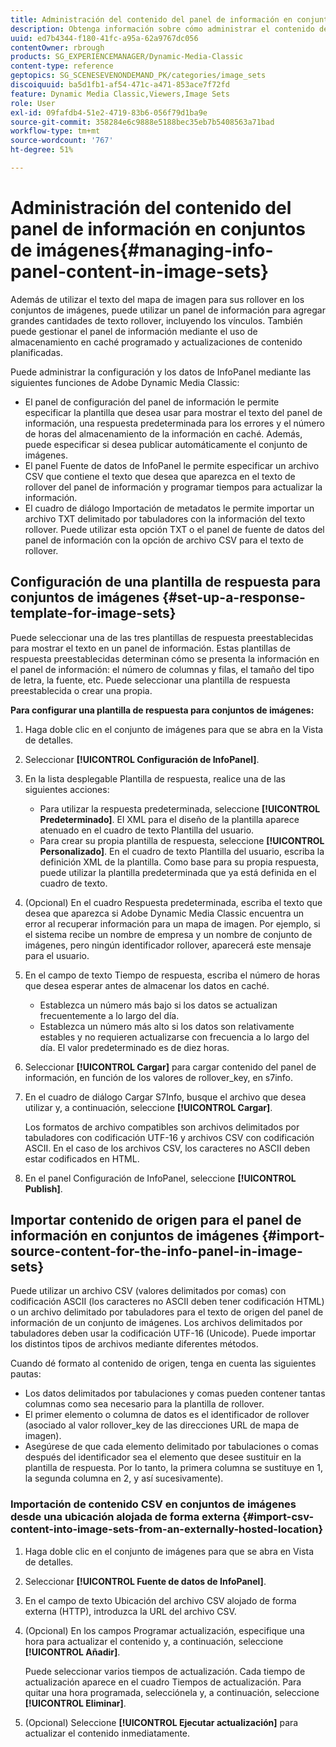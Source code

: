```yaml
---
title: Administración del contenido del panel de información en conjuntos de imágenes
description: Obtenga información sobre cómo administrar el contenido del panel de información en los conjuntos de imágenes en Adobe Dynamic Media Classic.
uuid: ed7b4344-f180-41fc-a95a-62a9767dc056
contentOwner: rbrough
products: SG_EXPERIENCEMANAGER/Dynamic-Media-Classic
content-type: reference
geptopics: SG_SCENESEVENONDEMAND_PK/categories/image_sets
discoiquuid: ba5d1fb1-af54-471c-a471-853ace7f72fd
feature: Dynamic Media Classic,Viewers,Image Sets
role: User
exl-id: 09fafdb4-51e2-4719-83b6-056f79d1ba9e
source-git-commit: 358284e6c9888e5188bec35eb7b5408563a71bad
workflow-type: tm+mt
source-wordcount: '767'
ht-degree: 51%

---
```


# Administración del contenido del panel de información en conjuntos de imágenes{#managing-info-panel-content-in-image-sets}

Además de utilizar el texto del mapa de imagen para sus rollover en los conjuntos de imágenes, puede utilizar un panel de información para agregar grandes cantidades de texto rollover, incluyendo los vínculos. También puede gestionar el panel de información mediante el uso de almacenamiento en caché programado y actualizaciones de contenido planificadas.

Puede administrar la configuración y los datos de InfoPanel mediante las siguientes funciones de Adobe Dynamic Media Classic:

* El panel de configuración del panel de información le permite especificar la plantilla que desea usar para mostrar el texto del panel de información, una respuesta predeterminada para los errores y el número de horas del almacenamiento de la información en caché. Además, puede especificar si desea publicar automáticamente el conjunto de imágenes.
* El panel Fuente de datos de InfoPanel le permite especificar un archivo CSV que contiene el texto que desea que aparezca en el texto de rollover del panel de información y programar tiempos para actualizar la información.
* El cuadro de diálogo Importación de metadatos le permite importar un archivo TXT delimitado por tabuladores con la información del texto rollover. Puede utilizar esta opción TXT o el panel de fuente de datos del panel de información con la opción de archivo CSV para el texto de rollover.

## Configuración de una plantilla de respuesta para conjuntos de imágenes {#set-up-a-response-template-for-image-sets}

Puede seleccionar una de las tres plantillas de respuesta preestablecidas para mostrar el texto en un panel de información. Estas plantillas de respuesta preestablecidas determinan cómo se presenta la información en el panel de información: el número de columnas y filas, el tamaño del tipo de letra, la fuente, etc. Puede seleccionar una plantilla de respuesta preestablecida o crear una propia.

**Para configurar una plantilla de respuesta para conjuntos de imágenes:**

1. Haga doble clic en el conjunto de imágenes para que se abra en la Vista de detalles.
1. Seleccionar **[!UICONTROL Configuración de InfoPanel]**.
1. En la lista desplegable Plantilla de respuesta, realice una de las siguientes acciones:

   * Para utilizar la respuesta predeterminada, seleccione **[!UICONTROL Predeterminado]**. El XML para el diseño de la plantilla aparece atenuado en el cuadro de texto Plantilla del usuario.
   * Para crear su propia plantilla de respuesta, seleccione **[!UICONTROL Personalizado]**. En el cuadro de texto Plantilla del usuario, escriba la definición XML de la plantilla. Como base para su propia respuesta, puede utilizar la plantilla predeterminada que ya está definida en el cuadro de texto.

1. (Opcional) En el cuadro Respuesta predeterminada, escriba el texto que desea que aparezca si Adobe Dynamic Media Classic encuentra un error al recuperar información para un mapa de imagen. Por ejemplo, si el sistema recibe un nombre de empresa y un nombre de conjunto de imágenes, pero ningún identificador rollover, aparecerá este mensaje para el usuario.
1. En el campo de texto Tiempo de respuesta, escriba el número de horas que desea esperar antes de almacenar los datos en caché.

   * Establezca un número más bajo si los datos se actualizan frecuentemente a lo largo del día.
   * Establezca un número más alto si los datos son relativamente estables y no requieren actualizarse con frecuencia a lo largo del día. El valor predeterminado es de diez horas.

1. Seleccionar **[!UICONTROL Cargar]** para cargar contenido del panel de información, en función de los valores de rollover_key, en s7info.
1. En el cuadro de diálogo Cargar S7Info, busque el archivo que desea utilizar y, a continuación, seleccione **[!UICONTROL Cargar]**.

   Los formatos de archivo compatibles son archivos delimitados por tabuladores con codificación UTF-16 y archivos CSV con codificación ASCII. En el caso de los archivos CSV, los caracteres no ASCII deben estar codificados en HTML.

1. En el panel Configuración de InfoPanel, seleccione **[!UICONTROL Publish]**.

## Importar contenido de origen para el panel de información en conjuntos de imágenes {#import-source-content-for-the-info-panel-in-image-sets}

Puede utilizar un archivo CSV (valores delimitados por comas) con codificación ASCII (los caracteres no ASCII deben tener codificación HTML) o un archivo delimitado por tabuladores para el texto de origen del panel de información de un conjunto de imágenes. Los archivos delimitados por tabuladores deben usar la codificación UTF-16 (Unicode). Puede importar los distintos tipos de archivos mediante diferentes métodos.

Cuando dé formato al contenido de origen, tenga en cuenta las siguientes pautas:

* Los datos delimitados por tabulaciones y comas pueden contener tantas columnas como sea necesario para la plantilla de rollover.
* El primer elemento o columna de datos es el identificador de rollover (asociado al valor rollover_key de las direcciones URL de mapa de imagen).
* Asegúrese de que cada elemento delimitado por tabulaciones o comas después del identificador sea el elemento que desee sustituir en la plantilla de respuesta. Por lo tanto, la primera columna se sustituye en $1$, la segunda columna en $2$, y así sucesivamente).

### Importación de contenido CSV en conjuntos de imágenes desde una ubicación alojada de forma externa {#import-csv-content-into-image-sets-from-an-externally-hosted-location}

1. Haga doble clic en el conjunto de imágenes para que se abra en Vista de detalles.
1. Seleccionar **[!UICONTROL Fuente de datos de InfoPanel]**.
1. En el campo de texto Ubicación del archivo CSV alojado de forma externa (HTTP), introduzca la URL del archivo CSV.
1. (Opcional) En los campos Programar actualización, especifique una hora para actualizar el contenido y, a continuación, seleccione **[!UICONTROL Añadir]**.

   Puede seleccionar varios tiempos de actualización. Cada tiempo de actualización aparece en el cuadro Tiempos de actualización. Para quitar una hora programada, selecciónela y, a continuación, seleccione **[!UICONTROL Eliminar]**.

1. (Opcional) Seleccione **[!UICONTROL Ejecutar actualización]** para actualizar el contenido inmediatamente.
